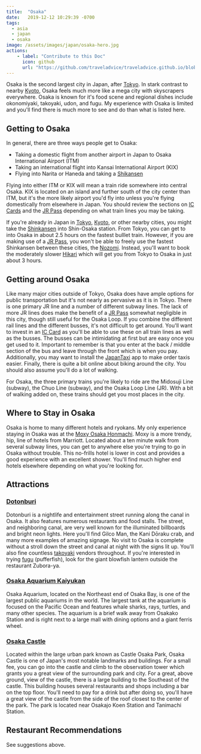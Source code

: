 ```yaml
---
title:  "Osaka"
date:   2019-12-12 10:29:39 -0700
tags: 
  - asia 
  - japan
  - osaka
image: /assets/images/japan/osaka-hero.jpg
actions:
    - label: "Contribute to this Doc"
      icon: github
      url: "https://github.com/traveladvice/traveladvice.github.io/blob/master/_posts/2019-12-12-osaka.markdown"
---
```


Osaka is the second largest city in Japan, after [Tokyo][tokyo].  In stark contrast to nearby [Kyoto][kyoto], Osaka feels much more like a mega city with skyscrapers everywhere.  Osaka is known for it's food scene and regional dishes include okonomiyaki, takoyaki, udon, and fugu.  My experience with Osaka is limited and you'll find there is much more to see and do than what is listed here.

## Getting to Osaka

In general, there are three ways people get to Osaka:
* Taking a domestic flight from another airport in Japan to Osaka International Airport (ITM)
* Taking an international flight into Kansai International Airport (KIX)
* Flying into Narita or Haneda and taking a [Shikansen][shinkansen]

Flying into either ITM or KIX will mean a train ride somewhere into central Osaka.  KIX is located on an island and further south of the city center than ITM, but it's the more likely airport you'd fly into unless you're flying domestically from elsewhere in Japan.  You should review the sections on [IC Cards][iccards] and the [JR Pass][jrpass] depending on what train lines you may be taking.  

If you're already in Japan in [Tokyo][tokyo], [Kyoto][kyoto], or other nearby cities, you might take the [Shinkansen][shinkansen] into Shin-Osaka station.  From Tokyo, you can get to into Osaka in about 2.5 hours on the fastest bulllet train.  However, if you are making use of a [JR Pass][jrpass], you won't be able to freely use the fastest Shinkansen between these cities, the [Nozomi](https://en.wikipedia.org/wiki/Nozomi_(train)).  Instead, you'll want to book the moderately slower [Hikari](https://en.wikipedia.org/wiki/Hikari_(train)) which will get you from Tokyo to Osaka in just about 3 hours.  

## Getting around Osaka

Like many major cities outside of Tokyo, Osaka does have ample options for public transportation but it's not nearly as pervasive as it is in Tokyo.  There is one primary JR line and a number of different subway lines.  The lack of more JR lines does make the benefit of a [JR Pass][JRPass] somewhat negligible in this city, though still useful for the Osaka Loop.  If you combine the different rail lines and the different busses, it's not difficult to get around.  You'll want to invest in an [IC Card][ICCards] as you'll be able to use these on all train lines as well as the busses.  The busses can be intimidating at first but are easy once you get used to it.  Important to remember is that you enter at the back / middle section of the bus and leave through the front which is when you pay.  Additionally, you may want to install the [JapanTaxi](https://japantaxi.jp/) app to make order taxis easier.  Finally, there is quite a bit online about biking around the city.  You should also assume you'll do a lot of walking.

For Osaka, the three primary trains you're likely to ride are the Midosuji Line (subway), the Chuo Line (subway), and the Osaka Loop Line (JR).  With a bit of walking added on, these trains should get you most places in the city.

## Where to Stay in Osaka

Osaka is home to many different hotels and ryokans.  My only experience staying in Osaka was at the [Moxy Osaka Honmachi](https://www.marriott.com/hotels/travel/osaox-moxy-osaka-honmachi/).  Moxy is a more trendy, hip, line of hotels from Marriott.  Located about a ten minute walk from several subway lines, you can get to anywhere else you're trying to go in Osaka without trouble.  This no-frills hotel is lower in cost and provides a good experience with an excellent shower.  You'll find much higher end hotels elsewhere depending on what you're looking for.  

## Attractions

### [Dotonburi](https://en.wikipedia.org/wiki/D%C5%8Dtonbori)

Dotonburi is a nightlife and entertainment street running along the canal in Osaka.  It also features numerous restaurants and food stalls.  The street, and neighboring canal, are very well known for the illuminated billboards and bright neon lights.  Here you'll find Gilco Man, the Kani Dōraku crab, and many more examples of amazing signage.  No visit to Osaka is complete without a stroll down the street and canal at night with the signs lit up.  You'll also fine countless [takoyaki](https://en.wikipedia.org/wiki/Takoyaki) vendors throughout.  If you're interested in trying [fugu](https://en.wikipedia.org/wiki/Fugu) (pufferfish), look for the giant blowfish lantern outside the restaurant Zubora-ya.

### [Osaka Aquarium Kaiyukan](https://www.kaiyukan.com/language/eng/)

Osaka Aquarium, located on the Northeast end of Osaka Bay, is one of the largest public aquariums in the world.  The largest tank at the aquarium is focused on the Pacific Ocean and features whale sharks, rays, turtles, and many other species.  The aquarium is a brief walk away from Osakako Station and is right next to a large mall with dining options and a giant ferris wheel.  

### [Osaka Castle](https://www.osakacastle.net/english/)

Located within the large urban park known as Castle Osaka Park, Osaka Castle is one of Japan's most notable landmarks and buildings.  For a small fee, you can go into the castle and climb to the observation tower which grants you a great view of the surrounding park and city. For a great, above ground, view of the castle, there is a large building to the Southeast of the castle.  This building houses several restaurants and shops including a bar on the top floor.  You'll need to pay for a drink but after doing so, you'll have a great view of the castle from the side of the roof closest to the center of the park.  The park is located near Osakajo Koen Station and Tanimachi Station.  

## Restaurant Recommendations

See suggestions above.

[JRPass]: /Japan/#jr-pass
[ICCards]: /Japan/#ic-cards

[Tokyo]: /tokyo/
[Kyoto]: /kyoto/
[Japan]: /japan/
[Hokkaido]: /hokkaido/
[Shinkansen]: /Japan/#travelling-between-cities-in-japan-and-the-shinkansens